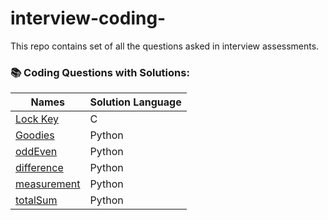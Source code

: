 # interview-coding-
This repo contains set of all the questions asked in interview assessments.    

###  📚 Coding Questions with Solutions:    
|Names|Solution Language|
|-----|-----------------|
|[Lock Key](https://github.com/jelonmusk/interview-coding-/blob/main/lock_key.txt)| C |      
|[Goodies](https://github.com/jelonmusk/interview-coding-/blob/main/goodies.txt) | Python |   
|[oddEven](https://github.com/jelonmusk/interview-coding-/blob/main/oddEven.txt) | Python |   
|[difference](https://github.com/jelonmusk/interview-coding-/blob/main/difference.txt) | Python |   
|[measurement](https://github.com/jelonmusk/interview-coding-/blob/main/measurement.txt) | Python | 
|[totalSum](https://github.com/jelonmusk/interview-coding-/blob/main/totalSum.txt) | Python | 


